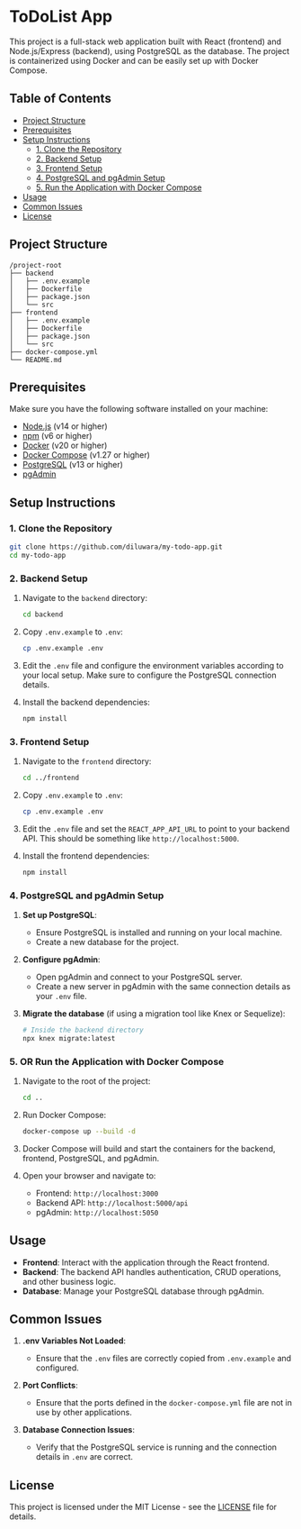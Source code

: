 # ToDoList App

This project is a full-stack web application built with React (frontend) and Node.js/Express (backend), using PostgreSQL as the database. The project is containerized using Docker and can be easily set up with Docker Compose.

## Table of Contents

- [Project Structure](#project-structure)
- [Prerequisites](#prerequisites)
- [Setup Instructions](#setup-instructions)
  - [1. Clone the Repository](#1-clone-the-repository)
  - [2. Backend Setup](#2-backend-setup)
  - [3. Frontend Setup](#3-frontend-setup)
  - [4. PostgreSQL and pgAdmin Setup](#4-postgresql-and-pgadmin-setup)
  - [5. Run the Application with Docker Compose](#5-run-the-application-with-docker-compose)
- [Usage](#usage)
- [Common Issues](#common-issues)
- [License](#license)

## Project Structure

```
/project-root
├── backend
│   ├── .env.example
│   ├── Dockerfile
│   ├── package.json
│   └── src
├── frontend
│   ├── .env.example
│   ├── Dockerfile
│   ├── package.json
│   └── src
├── docker-compose.yml
└── README.md
```

## Prerequisites

Make sure you have the following software installed on your machine:

- [Node.js](https://nodejs.org/) (v14 or higher)
- [npm](https://www.npmjs.com/) (v6 or higher)
- [Docker](https://www.docker.com/) (v20 or higher)
- [Docker Compose](https://docs.docker.com/compose/) (v1.27 or higher)
- [PostgreSQL](https://www.postgresql.org/) (v13 or higher)
- [pgAdmin](https://www.pgadmin.org/)

## Setup Instructions

### 1. Clone the Repository

```bash
git clone https://github.com/diluwara/my-todo-app.git
cd my-todo-app
```

### 2. Backend Setup

1. Navigate to the `backend` directory:

   ```bash
   cd backend
   ```

2. Copy `.env.example` to `.env`:

   ```bash
   cp .env.example .env
   ```

3. Edit the `.env` file and configure the environment variables according to your local setup. Make sure to configure the PostgreSQL connection details.

4. Install the backend dependencies:

   ```bash
   npm install
   ```

### 3. Frontend Setup

1. Navigate to the `frontend` directory:

   ```bash
   cd ../frontend
   ```

2. Copy `.env.example` to `.env`:

   ```bash
   cp .env.example .env
   ```

3. Edit the `.env` file and set the `REACT_APP_API_URL` to point to your backend API. This should be something like `http://localhost:5000`.

4. Install the frontend dependencies:

   ```bash
   npm install
   ```

### 4. PostgreSQL and pgAdmin Setup

1. **Set up PostgreSQL**:

   - Ensure PostgreSQL is installed and running on your local machine.
   - Create a new database for the project.

2. **Configure pgAdmin**:

   - Open pgAdmin and connect to your PostgreSQL server.
   - Create a new server in pgAdmin with the same connection details as your `.env` file.

3. **Migrate the database** (if using a migration tool like Knex or Sequelize):

   ```bash
   # Inside the backend directory
   npx knex migrate:latest
   ```

### 5. OR Run the Application with Docker Compose

1. Navigate to the root of the project:

   ```bash
   cd ..
   ```

2. Run Docker Compose:

   ```bash
   docker-compose up --build -d
   ```

3. Docker Compose will build and start the containers for the backend, frontend, PostgreSQL, and pgAdmin.

4. Open your browser and navigate to:
   - Frontend: `http://localhost:3000`
   - Backend API: `http://localhost:5000/api`
   - pgAdmin: `http://localhost:5050`

## Usage

- **Frontend**: Interact with the application through the React frontend.
- **Backend**: The backend API handles authentication, CRUD operations, and other business logic.
- **Database**: Manage your PostgreSQL database through pgAdmin.

## Common Issues

1. **.env Variables Not Loaded**:
   - Ensure that the `.env` files are correctly copied from `.env.example` and configured.

2. **Port Conflicts**:
   - Ensure that the ports defined in the `docker-compose.yml` file are not in use by other applications.

3. **Database Connection Issues**:
   - Verify that the PostgreSQL service is running and the connection details in `.env` are correct.

## License

This project is licensed under the MIT License - see the [LICENSE](LICENSE) file for details.